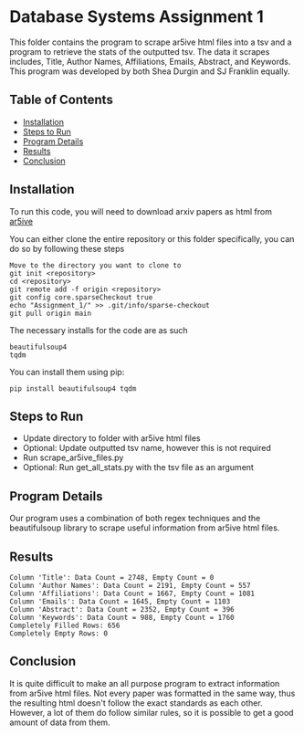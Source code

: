 # Database Systems Assignment 1

This folder contains the program to scrape ar5ive html files into a tsv and a program to retrieve the stats of the outputted tsv. The data it scrapes includes, Title, Author Names, Affiliations, Emails, Abstract, and Keywords. This program was developed by both Shea Durgin and SJ Franklin equally.

## Table of Contents

- [Installation](#Installation)
- [Steps to Run](#Steps-to-Run)
- [Program Details](#Program-Details)
- [Results](#Results)
- [Conclusion](#Conclusion)

## Installation

To run this code, you will need to download arxiv papers as html from [ar5ive](https://ar5iv.labs.arxiv.org)

You can either clone the entire repository or this folder specifically, you can do so by following these steps

    Move to the directory you want to clone to
    git init <repository>
    cd <repository>
    git remote add -f origin <repository>
    git config core.sparseCheckout true
    echo "Assignment_1/" >> .git/info/sparse-checkout
    git pull origin main

The necessary installs for the code are as such

    beautifulsoup4
    tqdm

You can install them using pip:

    pip install beautifulsoup4 tqdm

## Steps to Run

- Update directory to folder with ar5ive html files
- Optional: Update outputted tsv name, however this is not required
- Run scrape_ar5ive_files.py
- Optional: Run get_all_stats.py with the tsv file as an argument

## Program Details
Our program uses a combination of both regex techniques and the beautifulsoup library to scrape useful information from ar5ive html files.

## Results
    Column 'Title': Data Count = 2748, Empty Count = 0
    Column 'Author Names': Data Count = 2191, Empty Count = 557
    Column 'Affiliations': Data Count = 1667, Empty Count = 1081
    Column 'Emails': Data Count = 1645, Empty Count = 1103
    Column 'Abstract': Data Count = 2352, Empty Count = 396
    Column 'Keywords': Data Count = 988, Empty Count = 1760
    Completely Filled Rows: 656
    Completely Empty Rows: 0

## Conclusion
It is quite difficult to make an all purpose program to extract information from ar5ive html files. Not every paper was formatted in the same way, thus the resulting html doesn't follow the exact standards as each other. However, a lot of them do follow similar rules, so it is possible to get a good amount of data from them.
